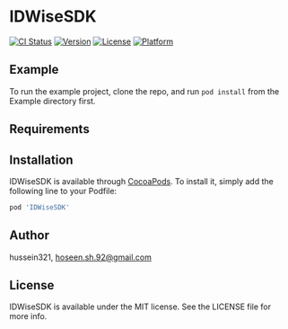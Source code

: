 # IDWiseSDK

[![CI Status](https://img.shields.io/travis/hussein321/IDWiseSDK.svg?style=flat)](https://travis-ci.org/hussein321/IDWiseSDK)
[![Version](https://img.shields.io/cocoapods/v/IDWiseSDK.svg?style=flat)](https://cocoapods.org/pods/IDWiseSDK)
[![License](https://img.shields.io/cocoapods/l/IDWiseSDK.svg?style=flat)](https://cocoapods.org/pods/IDWiseSDK)
[![Platform](https://img.shields.io/cocoapods/p/IDWiseSDK.svg?style=flat)](https://cocoapods.org/pods/IDWiseSDK)

## Example

To run the example project, clone the repo, and run `pod install` from the Example directory first.

## Requirements

## Installation

IDWiseSDK is available through [CocoaPods](https://cocoapods.org). To install
it, simply add the following line to your Podfile:

```ruby
pod 'IDWiseSDK'
```

## Author

hussein321, hoseen.sh.92@gmail.com

## License

IDWiseSDK is available under the MIT license. See the LICENSE file for more info.
